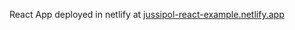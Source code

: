 React App deployed in netlify at [jussipol-react-example.netlify.app](https://jussipol-react-example.netlify.app/)
